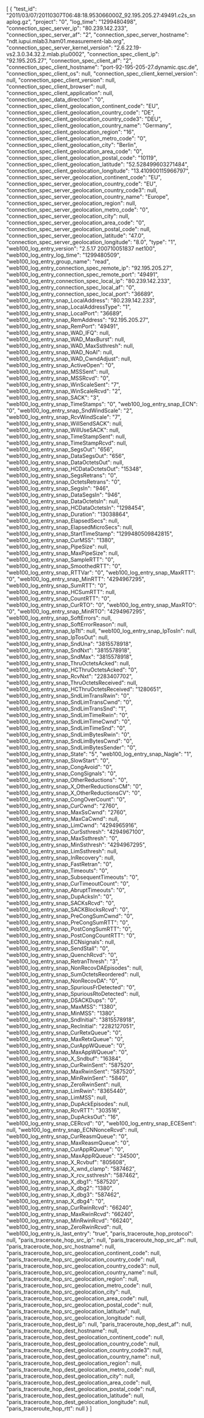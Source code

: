 [
  {
    "test_id": "2011/03/07/20110307T06:48:18.953066000Z_92.195.205.27:49491.c2s_snaplog.gz",
    "project": "0",
    "log_time": "1299480498",
    "connection_spec_server_ip": "80.239.142.233",
    "connection_spec_server_af": "2",
    "connection_spec_server_hostname": "ndt.iupui.mlab3.ham01.measurement-lab.org",
    "connection_spec_server_kernel_version": "2.6.22.19-vs2.3.0.34.32.2.mlab.p\u0002",
    "connection_spec_client_ip": "92.195.205.27",
    "connection_spec_client_af": "2",
    "connection_spec_client_hostname": "port-92-195-205-27.dynamic.qsc.de",
    "connection_spec_client_os": null,
    "connection_spec_client_kernel_version": null,
    "connection_spec_client_version": null,
    "connection_spec_client_browser": null,
    "connection_spec_client_application": null,
    "connection_spec_data_direction": "0",
    "connection_spec_client_geolocation_continent_code": "EU",
    "connection_spec_client_geolocation_country_code": "DE",
    "connection_spec_client_geolocation_country_code3": "DEU",
    "connection_spec_client_geolocation_country_name": "Germany",
    "connection_spec_client_geolocation_region": "16",
    "connection_spec_client_geolocation_metro_code": "0",
    "connection_spec_client_geolocation_city": "Berlin",
    "connection_spec_client_geolocation_area_code": "0",
    "connection_spec_client_geolocation_postal_code": "10119",
    "connection_spec_client_geolocation_latitude": "52.528499603271484",
    "connection_spec_client_geolocation_longitude": "13.410900115966797",
    "connection_spec_server_geolocation_continent_code": "EU",
    "connection_spec_server_geolocation_country_code": "EU",
    "connection_spec_server_geolocation_country_code3": null,
    "connection_spec_server_geolocation_country_name": "Europe",
    "connection_spec_server_geolocation_region": null,
    "connection_spec_server_geolocation_metro_code": "0",
    "connection_spec_server_geolocation_city": null,
    "connection_spec_server_geolocation_area_code": "0",
    "connection_spec_server_geolocation_postal_code": null,
    "connection_spec_server_geolocation_latitude": "47.0",
    "connection_spec_server_geolocation_longitude": "8.0",
    "type": "1",
    "web100_log_entry_version": "2.5.17 200710051837 net100",
    "web100_log_entry_log_time": "1299480509",
    "web100_log_entry_group_name": "read",
    "web100_log_entry_connection_spec_remote_ip": "92.195.205.27",
    "web100_log_entry_connection_spec_remote_port": "49491",
    "web100_log_entry_connection_spec_local_ip": "80.239.142.233",
    "web100_log_entry_connection_spec_local_af": "0",
    "web100_log_entry_connection_spec_local_port": "36689",
    "web100_log_entry_snap_LocalAddress": "80.239.142.233",
    "web100_log_entry_snap_LocalAddressType": "1",
    "web100_log_entry_snap_LocalPort": "36689",
    "web100_log_entry_snap_RemAddress": "92.195.205.27",
    "web100_log_entry_snap_RemPort": "49491",
    "web100_log_entry_snap_WAD_IFQ": null,
    "web100_log_entry_snap_WAD_MaxBurst": null,
    "web100_log_entry_snap_WAD_MaxSsthresh": null,
    "web100_log_entry_snap_WAD_NoAI": null,
    "web100_log_entry_snap_WAD_CwndAdjust": null,
    "web100_log_entry_snap_ActiveOpen": "0",
    "web100_log_entry_snap_MSSSent": null,
    "web100_log_entry_snap_MSSRcvd": "0",
    "web100_log_entry_snap_WinScaleSent": "7",
    "web100_log_entry_snap_WinScaleRcvd": "2",
    "web100_log_entry_snap_SACK": "3",
    "web100_log_entry_snap_TimeStamps": "0",
    "web100_log_entry_snap_ECN": "0",
    "web100_log_entry_snap_SndWindScale": "2",
    "web100_log_entry_snap_RcvWindScale": "7",
    "web100_log_entry_snap_WillSendSACK": null,
    "web100_log_entry_snap_WillUseSACK": null,
    "web100_log_entry_snap_TimeStampSent": null,
    "web100_log_entry_snap_TimeStampRcvd": null,
    "web100_log_entry_snap_SegsOut": "656",
    "web100_log_entry_snap_DataSegsOut": "656",
    "web100_log_entry_snap_DataOctetsOut": null,
    "web100_log_entry_snap_HCDataOctetsOut": "15348",
    "web100_log_entry_snap_SegsRetrans": "0",
    "web100_log_entry_snap_OctetsRetrans": "0",
    "web100_log_entry_snap_SegsIn": "946",
    "web100_log_entry_snap_DataSegsIn": "946",
    "web100_log_entry_snap_DataOctetsIn": null,
    "web100_log_entry_snap_HCDataOctetsIn": "1298454",
    "web100_log_entry_snap_Duration": "13038864",
    "web100_log_entry_snap_ElapsedSecs": null,
    "web100_log_entry_snap_ElapsedMicroSecs": null,
    "web100_log_entry_snap_StartTimeStamp": "1299480509842815",
    "web100_log_entry_snap_CurMSS": "1380",
    "web100_log_entry_snap_PipeSize": null,
    "web100_log_entry_snap_MaxPipeSize": null,
    "web100_log_entry_snap_SampleRTT": "0",
    "web100_log_entry_snap_SmoothedRTT": "0",
    "web100_log_entry_snap_RTTVar": "0",
    "web100_log_entry_snap_MaxRTT": "0",
    "web100_log_entry_snap_MinRTT": "4294967295",
    "web100_log_entry_snap_SumRTT": "0",
    "web100_log_entry_snap_HCSumRTT": null,
    "web100_log_entry_snap_CountRTT": "0",
    "web100_log_entry_snap_CurRTO": "0",
    "web100_log_entry_snap_MaxRTO": "0",
    "web100_log_entry_snap_MinRTO": "4294967295",
    "web100_log_entry_snap_SoftErrors": null,
    "web100_log_entry_snap_SoftErrorReason": null,
    "web100_log_entry_snap_IpTtl": null,
    "web100_log_entry_snap_IpTosIn": null,
    "web100_log_entry_snap_IpTosOut": null,
    "web100_log_entry_snap_SndUna": "3815578918",
    "web100_log_entry_snap_SndNxt": "3815578918",
    "web100_log_entry_snap_SndMax": "3815578918",
    "web100_log_entry_snap_ThruOctetsAcked": null,
    "web100_log_entry_snap_HCThruOctetsAcked": "0",
    "web100_log_entry_snap_RcvNxt": "2283407702",
    "web100_log_entry_snap_ThruOctetsReceived": null,
    "web100_log_entry_snap_HCThruOctetsReceived": "1280651",
    "web100_log_entry_snap_SndLimTransRwin": "0",
    "web100_log_entry_snap_SndLimTransCwnd": "0",
    "web100_log_entry_snap_SndLimTransSnd": "1",
    "web100_log_entry_snap_SndLimTimeRwin": "0",
    "web100_log_entry_snap_SndLimTimeCwnd": "0",
    "web100_log_entry_snap_SndLimTimeSnd": "0",
    "web100_log_entry_snap_SndLimBytesRwin": "0",
    "web100_log_entry_snap_SndLimBytesCwnd": "0",
    "web100_log_entry_snap_SndLimBytesSender": "0",
    "web100_log_entry_snap_State": "5",
    "web100_log_entry_snap_Nagle": "1",
    "web100_log_entry_snap_SlowStart": "0",
    "web100_log_entry_snap_CongAvoid": "0",
    "web100_log_entry_snap_CongSignals": "0",
    "web100_log_entry_snap_OtherReductions": "0",
    "web100_log_entry_snap_X_OtherReductionsCM": "0",
    "web100_log_entry_snap_X_OtherReductionsCV": "0",
    "web100_log_entry_snap_CongOverCount": "0",
    "web100_log_entry_snap_CurCwnd": "2760",
    "web100_log_entry_snap_MaxSsCwnd": "2760",
    "web100_log_entry_snap_MaxCaCwnd": null,
    "web100_log_entry_snap_LimCwnd": "4294965916",
    "web100_log_entry_snap_CurSsthresh": "4294967100",
    "web100_log_entry_snap_MaxSsthresh": "0",
    "web100_log_entry_snap_MinSsthresh": "4294967295",
    "web100_log_entry_snap_LimSsthresh": null,
    "web100_log_entry_snap_InRecovery": null,
    "web100_log_entry_snap_FastRetran": "0",
    "web100_log_entry_snap_Timeouts": "0",
    "web100_log_entry_snap_SubsequentTimeouts": "0",
    "web100_log_entry_snap_CurTimeoutCount": "0",
    "web100_log_entry_snap_AbruptTimeouts": "0",
    "web100_log_entry_snap_DupAcksIn": "0",
    "web100_log_entry_snap_SACKsRcvd": "0",
    "web100_log_entry_snap_SACKBlocksRcvd": "0",
    "web100_log_entry_snap_PreCongSumCwnd": "0",
    "web100_log_entry_snap_PreCongSumRTT": "0",
    "web100_log_entry_snap_PostCongSumRTT": "0",
    "web100_log_entry_snap_PostCongCountRTT": "0",
    "web100_log_entry_snap_ECNsignals": null,
    "web100_log_entry_snap_SendStall": "0",
    "web100_log_entry_snap_QuenchRcvd": "0",
    "web100_log_entry_snap_RetranThresh": "3",
    "web100_log_entry_snap_NonRecovDAEpisodes": null,
    "web100_log_entry_snap_SumOctetsReordered": null,
    "web100_log_entry_snap_NonRecovDA": "0",
    "web100_log_entry_snap_SpuriousFrDetected": "0",
    "web100_log_entry_snap_SpuriousRtoDetected": null,
    "web100_log_entry_snap_DSACKDups": "0",
    "web100_log_entry_snap_MaxMSS": "1380",
    "web100_log_entry_snap_MinMSS": "1380",
    "web100_log_entry_snap_SndInitial": "3815578918",
    "web100_log_entry_snap_RecInitial": "2282127051",
    "web100_log_entry_snap_CurRetxQueue": "0",
    "web100_log_entry_snap_MaxRetxQueue": "0",
    "web100_log_entry_snap_CurAppWQueue": "0",
    "web100_log_entry_snap_MaxAppWQueue": "0",
    "web100_log_entry_snap_X_Sndbuf": "16384",
    "web100_log_entry_snap_CurRwinSent": "587520",
    "web100_log_entry_snap_MaxRwinSent": "587520",
    "web100_log_entry_snap_MinRwinSent": "5840",
    "web100_log_entry_snap_ZeroRwinSent": null,
    "web100_log_entry_snap_LimRwin": "8365440",
    "web100_log_entry_snap_LimMSS": null,
    "web100_log_entry_snap_DupAckEpisodes": null,
    "web100_log_entry_snap_RcvRTT": "303516",
    "web100_log_entry_snap_DupAcksOut": "16",
    "web100_log_entry_snap_CERcvd": "0",
    "web100_log_entry_snap_ECESent": null,
    "web100_log_entry_snap_ECNNonceRcvd": null,
    "web100_log_entry_snap_CurReasmQueue": "0",
    "web100_log_entry_snap_MaxReasmQueue": "0",
    "web100_log_entry_snap_CurAppRQueue": "0",
    "web100_log_entry_snap_MaxAppRQueue": "34500",
    "web100_log_entry_snap_X_Rcvbuf": "805608",
    "web100_log_entry_snap_X_wnd_clamp": "587462",
    "web100_log_entry_snap_X_rcv_ssthresh": "587462",
    "web100_log_entry_snap_X_dbg1": "587520",
    "web100_log_entry_snap_X_dbg2": "1380",
    "web100_log_entry_snap_X_dbg3": "587462",
    "web100_log_entry_snap_X_dbg4": "0",
    "web100_log_entry_snap_CurRwinRcvd": "66240",
    "web100_log_entry_snap_MaxRwinRcvd": "66240",
    "web100_log_entry_snap_MinRwinRcvd": "66240",
    "web100_log_entry_snap_ZeroRwinRcvd": null,
    "web100_log_entry_is_last_entry": "true",
    "paris_traceroute_hop_protocol": null,
    "paris_traceroute_hop_src_ip": null,
    "paris_traceroute_hop_src_af": null,
    "paris_traceroute_hop_src_hostname": null,
    "paris_traceroute_hop_src_geolocation_continent_code": null,
    "paris_traceroute_hop_src_geolocation_country_code": null,
    "paris_traceroute_hop_src_geolocation_country_code3": null,
    "paris_traceroute_hop_src_geolocation_country_name": null,
    "paris_traceroute_hop_src_geolocation_region": null,
    "paris_traceroute_hop_src_geolocation_metro_code": null,
    "paris_traceroute_hop_src_geolocation_city": null,
    "paris_traceroute_hop_src_geolocation_area_code": null,
    "paris_traceroute_hop_src_geolocation_postal_code": null,
    "paris_traceroute_hop_src_geolocation_latitude": null,
    "paris_traceroute_hop_src_geolocation_longitude": null,
    "paris_traceroute_hop_dest_ip": null,
    "paris_traceroute_hop_dest_af": null,
    "paris_traceroute_hop_dest_hostname": null,
    "paris_traceroute_hop_dest_geolocation_continent_code": null,
    "paris_traceroute_hop_dest_geolocation_country_code": null,
    "paris_traceroute_hop_dest_geolocation_country_code3": null,
    "paris_traceroute_hop_dest_geolocation_country_name": null,
    "paris_traceroute_hop_dest_geolocation_region": null,
    "paris_traceroute_hop_dest_geolocation_metro_code": null,
    "paris_traceroute_hop_dest_geolocation_city": null,
    "paris_traceroute_hop_dest_geolocation_area_code": null,
    "paris_traceroute_hop_dest_geolocation_postal_code": null,
    "paris_traceroute_hop_dest_geolocation_latitude": null,
    "paris_traceroute_hop_dest_geolocation_longitude": null,
    "paris_traceroute_hop_rtt": null
  }
]
